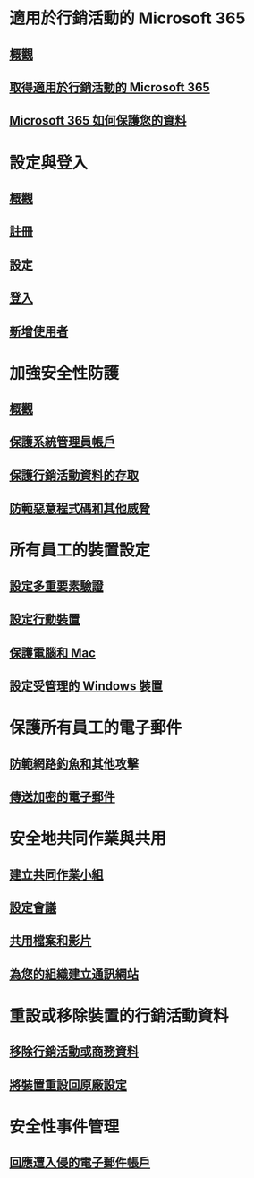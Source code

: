 # 適用於行銷活動的 Microsoft 365
## [概觀](index.md)
## [取得適用於行銷活動的 Microsoft 365](get-microsoft-365-campaigns.md)
## [Microsoft 365 如何保護您的資料](m365-campaigns-users.md)

# 設定與登入
## [概觀](microsoft-365-campaigns-setup-overview.md)
## [註冊](m365-campaigns-sign-up.md)
## [設定](../business/set-up.md?toc=/microsoft-365/campaigns/toc.json)
## [登入](m365-campaigns-sign-in.md)
## [新增使用者](../business/add-users-m365b.md?toc=/microsoft-365/campaigns/toc.json)

# 加強安全性防護
## [概觀](m365-campaigns-security-overview.md)
## [保護系統管理員帳戶](m365-campaigns-protect-admin-accounts.md)
## [保護行銷活動資料的存取](m365-campaigns-conditional-access.md)
## [防範惡意程式碼和其他威脅](m365-campaigns-increase-protection.md) 

# 所有員工的裝置設定
## [設定多重要素驗證](m365-campaigns-multifactor-authenication.md)
## [設定行動裝置](../business/set-up-mobile-devices.md?toc=/microsoft-365/campaigns/toc.json)
## [保護電腦和 Mac](m365-campaigns-protect-pcs-macs.md)
## [設定受管理的 Windows 裝置](../business/set-up-windows-devices.md?toc=/microsoft-365/campaigns/toc.json)

# 保護所有員工的電子郵件
## [防範網路釣魚和其他攻擊](m365-campaigns-phishing-and-attacks.md)
## [傳送加密的電子郵件](send-encrypted-email.md)

# 安全地共同作業與共用
## [建立共同作業小組](create-teams-for-collaboration.md)
## [設定會議](set-up-meetings.md)
## [共用檔案和影片](share-files-and-videos.md)
## [為您的組織建立通訊網站](create-communications-site.md)

# 重設或移除裝置的行銷活動資料 
## [移除行銷活動或商務資料](../business/remove-company-data.md?toc=/microsoft-365/campaigns/toc.json)
## [將裝置重設回原廠設定](../business/reset-devices-to-factory-settings.md?toc=/microsoft-365/campaigns/toc.json)

# 安全性事件管理
## [回應遭入侵的電子郵件帳戶](/office365/securitycompliance/responding-to-a-compromised-email-account?toc=/microsoft-365/campaigns/toc.json&bc=/microsoft-365/campaigns/breadcrumb/toc.json)
